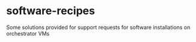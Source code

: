 # software-recipes

Some solutions provided for support requests for software
installations on orchestrator VMs
